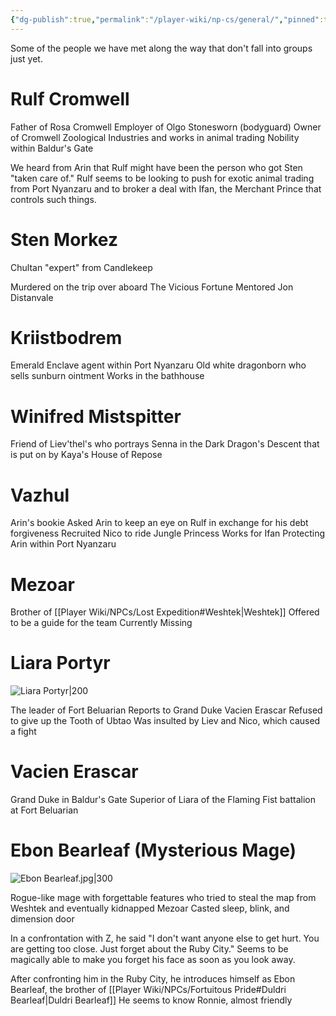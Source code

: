 ```yaml
---
{"dg-publish":true,"permalink":"/player-wiki/np-cs/general/","pinned":true,"dgShowToc":true,"noteIcon":""}
---
```


Some of the people we have met along the way that don't fall into groups just yet.

# Rulf Cromwell

Father of Rosa Cromwell
Employer of Olgo Stonesworn (bodyguard)
Owner of Cromwell Zoological Industries and works in animal trading
Nobility within Baldur's Gate

We heard from Arin that Rulf might have been the person who got Sten "taken care of." Rulf seems to be looking to push for exotic animal trading from Port Nyanzaru and to broker a deal with Ifan, the Merchant Prince that controls such things.

# Sten Morkez

Chultan "expert" from Candlekeep

Murdered on the trip over aboard The Vicious Fortune
Mentored Jon Distanvale

# Kriistbodrem

Emerald Enclave agent within Port Nyanzaru
Old white dragonborn who sells sunburn ointment
Works in the bathhouse

# Winifred Mistspitter

Friend of Liev'thel's who portrays Senna in the Dark Dragon's Descent that is put on by Kaya's House of Repose

# Vazhul

Arin's bookie
Asked Arin to keep an eye on Rulf in exchange for his debt forgiveness
Recruited Nico to ride Jungle Princess
Works for Ifan
Protecting Arin within Port Nyanzaru

# Mezoar

Brother of [[Player Wiki/NPCs/Lost Expedition#Weshtek\|Weshtek]]
Offered to be a guide for the team
Currently Missing

# Liara Portyr

![Liara Portyr|200](https://www.dndbeyond.com/avatars/thumbnails/37945/371/1000/1000/638349913959876112.png)

The leader of Fort Beluarian
Reports to Grand Duke Vacien Erascar
Refused to give up the Tooth of Ubtao
Was insulted by Liev and Nico, which caused a fight

# Vacien Erascar

Grand Duke in Baldur's Gate
Superior of Liara of the Flaming Fist battalion at Fort Beluarian

# Ebon Bearleaf (Mysterious Mage)

![Ebon Bearleaf.jpg|300](/img/user/z_Assets/Portraits/Ebon%20Bearleaf.jpg)

Rogue-like mage with forgettable features who tried to steal the map from Weshtek and eventually kidnapped Mezoar
Casted sleep, blink, and dimension door

In a confrontation with Z, he said "I don't want anyone else to get hurt. You are getting too close. Just forget about the Ruby City."
Seems to be magically able to make you forget his face as soon as you look away.

After confronting him in the Ruby City, he introduces himself as Ebon Bearleaf, the brother of [[Player Wiki/NPCs/Fortuitous Pride#Duldri Bearleaf\|Duldri Bearleaf]]
He seems to know Ronnie, almost friendly
